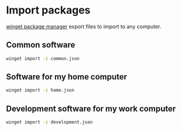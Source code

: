 # Import packages
[winget package manager](https://learn.microsoft.com/en-us/windows/package-manager/winget/) export files to import to any computer.

## Common software

```bash
winget import -i common.json
```

## Software for my home computer

```bash
winget import -i home.json
```

## Development software for my work computer

```bash
winget import -i development.json
```
